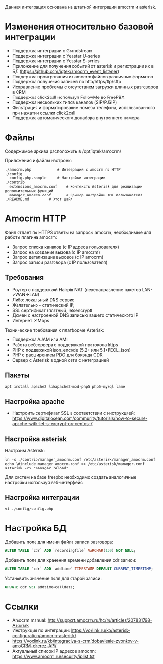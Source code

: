 Данная интеграция основана на штатной интеграции amocrm и asterisk.

# Изменения относительно базовой интеграции

  * Поддержка интеграции с Grandstream
  * Поддержка интеграции с Yeastar U-series
  * Поддержка интеграции с Yeastar S-series
  * Приложение для получения событий от asterisk и регистрации их в БД (https://github.com/iqtek/amocrm_event_listener)
  * Поддержка проигрывания из amocrm файлов различных форматов
  * Поддержка получения записей по http/https/ftp/sftp
  * Исправление проблемы с отсутствием загрузки длинных разговоров в CRM
  * Поддержка click2call используя FollowMe во FreePBX
  * Поддержка нескольких типов каналов (SIP/PJSIP)
  * Фильтрация и форматирование номера телефона, использованного при нажатии ссылки click2call
  * Поддержка автоматического донабора внутреннего номера

# Файлы

Содержимое архива расположить в /opt/iqtek/amocrm/

Приложения и файлы настроек:
```
./amocrm.php			# Интеграций с Amocrm по HTTP
./config
  config.php.sample		# Настройки интеграции
./contrib
  extensions_amocrm.conf	# Контексты Asterisk для реализации дополнительных функций
  manager_amocrm.conf		# Пример настройки AMI пользователя
./README.md			# Этот файл
```

# Amocrm HTTP

Файл отдает по HTTPS ответы на запросы amocrm, необходимые для работы плагина amocrm:
  * Запрос списка каналов (с IP адреса пользователя)
  * Запрос на создание вызова (с IP amocrm)
  * Запрос детализации вызовов (с IP amocrm)
  * Запрос записи разговора (с IP пользователя)

## Требования

  * Роутер с поддержкой Hairpin NAT (перенаправление пакетов LAN->WAN->LAN)
  * Либо: локальный DNS сервис
  * Желательно - статический IP;
  * SSL сертификат (платный, letsencrypt)
  * Домен с настроенной DNS записью вашего статического IP
  * Интернет >1Mbps

Технические требования к платформе Asterisk: 
  * Поддержка AJAM или AMI
  * Работа вебсервера с поддержкой протокола https
  * PHP с поддержкой json_encode (5.2+ или 5.1+PECL_json)
  * PHP с расширением PDO для бэкэнда CDR
  * Сервер с Asterisk в одной сети с интеграцией

## Пакеты

```
apt install apache2 libapache2-mod-php5 php5-mysql lame
```

## Настройка apache
  - Настроить сертификат SSL в соответствии с инструкцией: https://www.digitalocean.com/community/tutorials/how-to-secure-apache-with-let-s-encrypt-on-centos-7

## Настройка asterisk

Настроим Asterisk:

```
ln -s ./contrib/manager_amocrm.conf /etc/asterisk/manager_amocrm.conf
echo \#include manager_amocrm.conf >> /etc/asterisk/manager.conf
asterisk -rx "manager reload"
```

Для систем на базе freepbx необходимо создать аналогичные настройки используя веб-интерфейс

## Настройка интеграции

```
vi ./config/config.php
```

# Настройка БД

Добавить поле для имени файла записи разговора:
```sql
ALTER TABLE `cdr` ADD `recordingfile` VARCHAR(120) NOT NULL;
```
Добавить поле для хранения времени добавления cdr записи:
```sql
ALTER TABLE `cdr` ADD `addtime` TIMESTAMP DEFAULT CURRENT_TIMESTAMP;
```
Установить значение поля для старой записи:
```sql
UPDATE cdr SET addtime=calldate;
```

# Ссылки

  * Amocrm manual: http://support.amocrm.ru/hc/ru/articles/207831798-Asterisk
  * Инструкция по интеграции: https://voxlink.ru/kb/asterisk-configuration/amocrm-asterisk/
  * https://voxlink.ru/kb/integraciya-s-crm/dobavlenie-zvonkov-v-amoCRM-cherez-API/
  * Актуальный список IP адресов amocrm: https://www.amocrm.ru/security/iplist.txt

